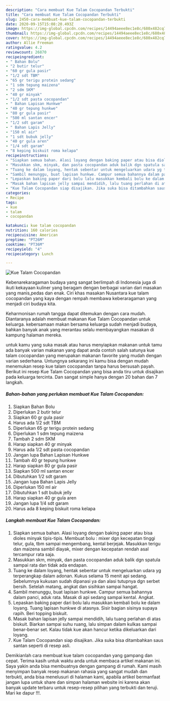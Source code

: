 ```yaml
---
description: "Cara membuat Kue Talam Cocopandan Terbukti"
title: "Cara membuat Kue Talam Cocopandan Terbukti"
slug: 2450-cara-membuat-kue-talam-cocopandan-terbukti
date: 2020-09-15T15:08:20.493Z
image: https://img-global.cpcdn.com/recipes/14494aeee8ec1e8c/680x482cq70/kue-talam-cocopandan-foto-resep-utama.jpg
thumbnail: https://img-global.cpcdn.com/recipes/14494aeee8ec1e8c/680x482cq70/kue-talam-cocopandan-foto-resep-utama.jpg
cover: https://img-global.cpcdn.com/recipes/14494aeee8ec1e8c/680x482cq70/kue-talam-cocopandan-foto-resep-utama.jpg
author: Allie Freeman
ratingvalue: 4.2
reviewcount: 26870
recipeingredient:
- " Bahan Bolu"
- "2 butir telur"
- "60 gr gula pasir"
- "1/2 sdt TBM"
- "65 gr terigu protein sedang"
- "1 sdm tepung maizena"
- "2 sdm SKM"
- "40 gr minyak"
- "1/2 sdt pasta cocopandan"
- " Bahan Lapisan Hunkwe"
- "40 gr tepung hunkwe"
- "80 gr gula pasir"
- "500 ml santan encer"
- "1/2 sdt garam"
- " Bahan Lapis Jelly"
- "150 ml air"
- "1 sdt bubuk jelly"
- "40 gr gula aren"
- "1/4 sdt garam"
- "8 keping biskuit roma kelapa"
recipeinstructions:
- "Siapkan semua bahan. Alasi loyang dengan baking paper atau bisa dioles minyak tipis-tipis. Membuat bolu : mixer dgn kecepatan tinggi telur, gula, tbm sampai mengembang, kental berjejak. Masukkan terigu dan maizena sambil diayak, mixer dengan kecepatan rendah asal tercampur rata saja."
- "Masukkan skm, minyak, dan pasta cocopandan aduk balik dgn spatula sampai rata dan tidak ada endapan."
- "Tuang ke dalam loyang, hentak sebentar untuk mengeluarkan udara yg terperangkap dalam adonan. Kukus selama 15 menit api sedang. Sebelumnya kukusan sudah dipanasi ya dan alasi tutupnya dgn serbet bersih. Setelah matang, angkat dan sisihkan sampai hangat."
- "Sambil menunggu, buat lapisan hunkwe. Campur semua bahannya dalam panci, aduk rata. Masak di api sedang sampai kental. Angkat."
- "Lepaskan baking paper dari bolu lalu masukkan kembali bolu ke dalam loyang. Tuang lapisan hunkwe di atasnya. Sisir bagian sisinya supaya rapih. Beri topping biskuit."
- "Masak bahan lapisan jelly sampai mendidih, lalu tuang perlahan di atas biskuit. Biarkan sampai suhu ruang, lalu simpan dalam kulkas sampai benar-benar set. Kalau tidak kue akan hancur ketika dikeluarkan dari loyang."
- "Kue Talam Cocopandan siap disajikan. Jika suka bisa ditambahkan saus santan seperti di resep asli."
categories:
- Recipe
tags:
- kue
- talam
- cocopandan

katakunci: kue talam cocopandan 
nutrition: 160 calories
recipecuisine: American
preptime: "PT26M"
cooktime: "PT36M"
recipeyield: "4"
recipecategory: Lunch

---
```



![Kue Talam Cocopandan](https://img-global.cpcdn.com/recipes/14494aeee8ec1e8c/680x482cq70/kue-talam-cocopandan-foto-resep-utama.jpg)

Kebenarekaragaman budaya yang sangat berlimpah di Indonesia juga di ikuti kekayaan kuliner yang beragam dengan berbagai varian dari masakan yang manis,pedas dan enak. Ciri khas masakan Nusantara kue talam cocopandan yang kaya dengan rempah membawa keberaragaman yang menjadi ciri budaya kita.




Keharmonisan rumah tangga dapat ditemukan dengan cara mudah. Diantaranya adalah membuat makanan Kue Talam Cocopandan untuk keluarga. kebersamaan makan bersama keluarga sudah menjadi budaya, bahkan banyak anak yang merantau selalu membayangkan masakan di kampung halaman mereka.

untuk kamu yang suka masak atau harus menyiapkan makanan untuk tamu ada banyak varian makanan yang dapat anda contoh salah satunya kue talam cocopandan yang merupakan makanan favorite yang mudah dengan varian sederhana. Untungnya sekarang ini kamu bisa dengan mudah menemukan resep kue talam cocopandan tanpa harus bersusah payah.
Berikut ini resep Kue Talam Cocopandan yang bisa anda tiru untuk disajikan pada keluarga tercinta. Dan sangat simple hanya dengan 20 bahan dan 7 langkah.


<!--inarticleads1-->

##### Bahan-bahan yang perlukan membuat Kue Talam Cocopandan:

1. Siapkan  Bahan Bolu
1. Diperlukan 2 butir telur
1. Siapkan 60 gr gula pasir
1. Harus ada 1/2 sdt TBM
1. Diperlukan 65 gr terigu protein sedang
1. Diperlukan 1 sdm tepung maizena
1. Tambah 2 sdm SKM
1. Harap siapkan 40 gr minyak
1. Harus ada 1/2 sdt pasta cocopandan
1. Jangan lupa  Bahan Lapisan Hunkwe
1. Tambah 40 gr tepung hunkwe
1. Harap siapkan 80 gr gula pasir
1. Siapkan 500 ml santan encer
1. Dibutuhkan 1/2 sdt garam
1. Jangan lupa  Bahan Lapis Jelly
1. Diperlukan 150 ml air
1. Dibutuhkan 1 sdt bubuk jelly
1. Harap siapkan 40 gr gula aren
1. Jangan lupa 1/4 sdt garam
1. Harus ada 8 keping biskuit roma kelapa




<!--inarticleads2-->

##### Langkah membuat  Kue Talam Cocopandan:

1. Siapkan semua bahan. Alasi loyang dengan baking paper atau bisa dioles minyak tipis-tipis. Membuat bolu : mixer dgn kecepatan tinggi telur, gula, tbm sampai mengembang, kental berjejak. Masukkan terigu dan maizena sambil diayak, mixer dengan kecepatan rendah asal tercampur rata saja.
1. Masukkan skm, minyak, dan pasta cocopandan aduk balik dgn spatula sampai rata dan tidak ada endapan.
1. Tuang ke dalam loyang, hentak sebentar untuk mengeluarkan udara yg terperangkap dalam adonan. Kukus selama 15 menit api sedang. Sebelumnya kukusan sudah dipanasi ya dan alasi tutupnya dgn serbet bersih. Setelah matang, angkat dan sisihkan sampai hangat.
1. Sambil menunggu, buat lapisan hunkwe. Campur semua bahannya dalam panci, aduk rata. Masak di api sedang sampai kental. Angkat.
1. Lepaskan baking paper dari bolu lalu masukkan kembali bolu ke dalam loyang. Tuang lapisan hunkwe di atasnya. Sisir bagian sisinya supaya rapih. Beri topping biskuit.
1. Masak bahan lapisan jelly sampai mendidih, lalu tuang perlahan di atas biskuit. Biarkan sampai suhu ruang, lalu simpan dalam kulkas sampai benar-benar set. Kalau tidak kue akan hancur ketika dikeluarkan dari loyang.
1. Kue Talam Cocopandan siap disajikan. Jika suka bisa ditambahkan saus santan seperti di resep asli.




Demikianlah cara membuat kue talam cocopandan yang gampang dan cepat. Terima kasih untuk waktu anda untuk membaca artikel makanan ini. Saya yakin anda bisa membuatnya dengan gampang di rumah. Kami masih menyimpan banyak resep makanan rahasia yang sangat mudah dan terbukti, anda bisa menelusuri di halaman kami, apabila artikel bermanfaat jangan lupa untuk share dan simpan halaman website ini karena akan banyak update terbaru untuk resep-resep pilihan yang terbukti dan teruji. Mari ke dapur !!!. 
